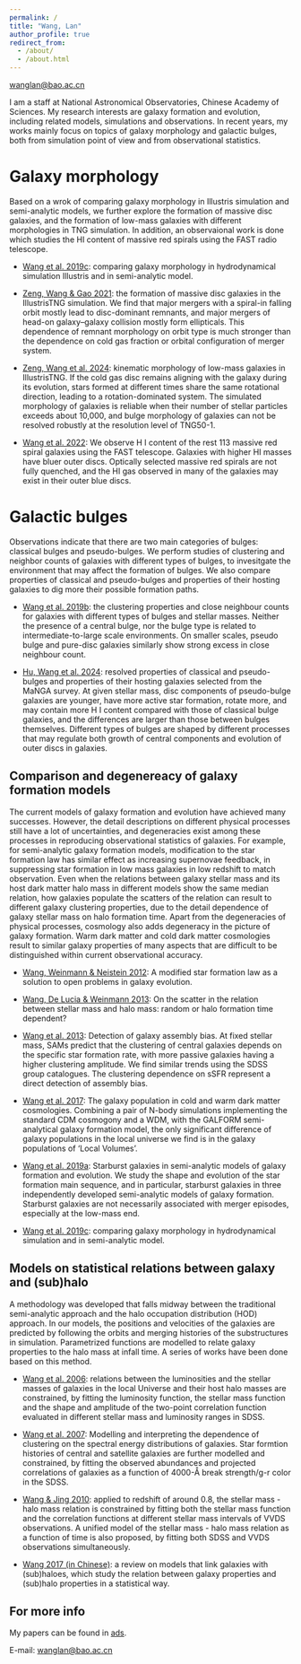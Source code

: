 ```yaml
---
permalink: /
title: "Wang, Lan"
author_profile: true
redirect_from: 
  - /about/
  - /about.html
---
```


wanglan@bao.ac.cn

I am a staff at National Astronomical Observatories, Chinese Academy of Sciences.
My research interests are galaxy formation and evolution, including related models, simulations and observations. In recent years, my works mainly focus on topics of galaxy morphology and galactic bulges, both from simulation point of view and from observational statistics. 

Galaxy morphology 
======
Based on a wrok of comparing galaxy morphology in Illustris simulation and semi-analytic models, we further explore the formation of massive disc galaxies, and the formation of low-mass galaxies with different morphologies in TNG simulation. In addition, an observaional work is done which studies the HI content of massive red spirals using the FAST radio telescope.

- [Wang et al. 2019c](https://ui.adsabs.harvard.edu/abs/2019MNRAS.485.2083W/abstract): comparing galaxy morphology in hydrodynamical simulation Illustris and in semi-analytic model.

- [Zeng, Wang & Gao 2021](https://ui.adsabs.harvard.edu/abs/2021MNRAS.507.3301Z/abstract):
the formation of massive disc galaxies in the IllustrisTNG simulation. 
We find that major mergers with a spiral-in falling orbit mostly lead to disc-dominant remnants, and major mergers of head-on galaxy–galaxy collision mostly form ellipticals. This dependence of remnant morphology on orbit type is much stronger than the dependence on cold gas fraction or orbital configuration of merger system.

- [Zeng, Wang et al. 2024](https://ui.adsabs.harvard.edu/abs/2024arXiv240414184Z/abstract): kinematic morphology of low-mass galaxies in IllustrisTNG.
If the cold gas disc remains aligning with the galaxy during its evolution, stars formed at different times share the same rotational direction, leading to a rotation-dominated system. The simulated morphology of galaxies is reliable when their number of stellar particles exceeds about 10,000, and bulge morphology of galaxies can not be resolved robustly at the resolution level of TNG50-1.

- [Wang et al. 2022](https://ui.adsabs.harvard.edu/abs/2022MNRAS.516.2337W/abstract):
We observe H I content of the rest 113 massive red spiral galaxies using the FAST telescope. Galaxies with higher HI masses have bluer outer discs. Optically selected massive red spirals are not fully quenched, and the HI gas observed in many of the galaxies may exist in their outer blue discs.

Galactic bulges
======
Observations indicate that there are two main categories of bulges: classical bulges and pseudo-bulges. We perform studies of clustering and neighbor counts of galaxies with different types of bulges, to invesitgate the environment that may affect the formation of bulges. We also compare properties of classical and pseudo-bulges and properties of their hosting galaxies to dig more their possible formation paths.

- [Wang et al. 2019b](https://ui.adsabs.harvard.edu/abs/2019MNRAS.484.3865W/abstract): 
the clustering properties and close neighbour counts for galaxies with different
types of bulges and stellar masses. Neither the presence of a central bulge, nor the bulge type
is related to intermediate-to-large scale environments. On smaller scales, pseudo bulge and pure-disc galaxies similarly show strong excess in close neighbour count. 

- [Hu, Wang et al. 2024](https://ui.adsabs.harvard.edu/abs/2024MNRAS.529.4565H/abstract): 
resolved properties of classical and pseudo-bulges and properties of their hosting galaxies selected from the MaNGA survey. At given stellar mass, disc components of pseudo-bulge galaxies are younger, have more active star formation, rotate more, and may contain more H I content compared with those of classical bulge galaxies, and the differences are larger than those between bulges themselves. Different types of bulges are shaped by different processes that may regulate both growth of central components and evolution of outer discs in galaxies. 

Comparison and degenereacy of galaxy formation models
------
The current models of galaxy formation and evolution have achieved many successes. However, the detail descriptions on different physical processes still have a lot of uncertainties, and degeneracies exist among these processes in reproducing observational statistics of galaxies. For example, for semi-analytic galaxy formation models, modification to the star formation law has similar effect as increasing supernovae feedback, in suppressing star formation in low mass galaxies in low redshift to match observation. Even when the relations between galaxy stellar mass and its host dark matter halo mass in different models show the same median relation, how galaxies populate the scatters of the relation can result to different galaxy clustering properties, due to the detail dependence of galaxy stellar mass on halo formation time. Apart from the degeneracies of physical processes, cosmology also adds degeneracy in the picture of galaxy formation. Warm dark matter and cold dark matter cosmologies result to similar galaxy properties of many aspects that are difficult to be distinguished within current observational accuracy.

- [Wang, Weinmann & Neistein 2012](https://ui.adsabs.harvard.edu/abs/2012MNRAS.421.3450W/abstract): A modified star formation law as a solution to open problems in galaxy evolution.

- [Wang, De Lucia & Weinmann 2013](https://ui.adsabs.harvard.edu/abs/2013MNRAS.431..600W/abstract): 
On the scatter in the relation between stellar mass and halo mass: random or halo formation time dependent?

- [Wang et al. 2013](https://ui.adsabs.harvard.edu/abs/2013MNRAS.433..515W/abstract): Detection of galaxy assembly bias.
At fixed stellar mass, SAMs predict that the clustering of central galaxies depends on the specific star formation rate, with more passive galaxies having a higher clustering amplitude. We find similar trends using the SDSS group catalogues. The clustering dependence on sSFR represent a direct detection of assembly bias. 

- [Wang et al. 2017](https://ui.adsabs.harvard.edu/abs/2017MNRAS.468.4579W/abstract): The galaxy population in cold and warm dark matter cosmologies. 
Combining a pair of N-body simulations implementing the standard CDM cosmogony and a WDM, with the GALFORM semi-analytical galaxy formation model, the only significant difference of galaxy populations in the local universe we find is in the galaxy populations of ‘Local Volumes’. 

- [Wang et al. 2019a](https://ui.adsabs.harvard.edu/abs/2019MNRAS.482.4454W/abstract): Starburst galaxies in semi-analytic models of galaxy formation and evolution.
We study the shape and evolution of the star formation main sequence, and in particular, starburst galaxies in three independently developed semi-analytic models of galaxy formation. Starburst galaxies are not necessarily associated with merger episodes, especially at the low-mass end. 

- [Wang et al. 2019c](https://ui.adsabs.harvard.edu/abs/2019MNRAS.485.2083W/abstract): comparing galaxy morphology in hydrodynamical simulation and in semi-analytic model.

Models on statistical relations between galaxy and (sub)halo
-----
A methodology was developed that falls midway between the traditional semi-analytic approach and the halo occupation distribution (HOD) approach. In our models, the positions and velocities of the galaxies are predicted by following the orbits and merging histories of the substructures in simulation. Parametrized functions are modelled to relate galaxy properties to the halo mass at infall time. A series of works have been done based on this method.

- [Wang et al. 2006](https://ui.adsabs.harvard.edu/abs/2006MNRAS.371..537W/abstract): relations between the luminosities and the stellar masses of galaxies in the local Universe and their host halo masses are constrained, by fitting the luminosity function, the stellar mass function and the shape and amplitude of the two-point correlation function evaluated in different stellar mass and luminosity ranges in SDSS.

- [Wang et al. 2007](https://ui.adsabs.harvard.edu/abs/2007MNRAS.377.1419W/abstract): Modelling and interpreting the dependence of clustering on the spectral energy distributions of galaxies.
Star formtion histories of central and satellite galaxies are further modelled and constrained, by fitting the observed abundances and projected correlations of galaxies as a function of 4000-Å break strength/g-r color in the SDSS.
  
- [Wang & Jing 2010](https://ui.adsabs.harvard.edu/abs/2010MNRAS.402.1796W/abstract): applied to redshift of around 0.8, the stellar mass - halo mass relation is constrained by fitting both the stellar mass function and the correlation functions at different stellar mass intervals of VVDS observations. A unified model of the stellar mass - halo mass relation as a function of time is also proposed, by fitting both SDSS and VVDS observations simultaneously.
  
- [Wang 2017 (in Chinese)](https://ui.adsabs.harvard.edu/abs/2017SSPMA..47d9806W/abstract): a review on models that link galaxies with (sub)haloes, which study the relation between galaxy properties and (sub)halo properties in a statistical way. 


For more info
------
My papers can be found in [ads](https://ui.adsabs.harvard.edu/user/libraries/CLDHV3HURBuQmXl-tCvIpQ). 

E-mail: wanglan@bao.ac.cn
